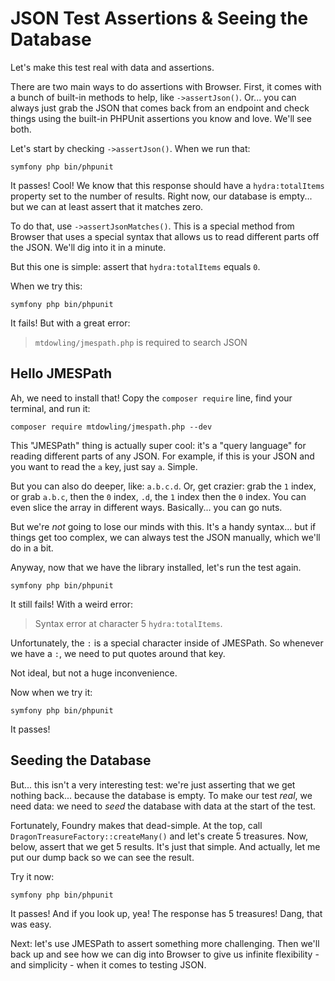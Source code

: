 # JSON Test Assertions & Seeing the Database

Let's make this test real with data and assertions.

There are two main ways to do assertions with Browser. First, it comes with a bunch
of built-in methods to help, like `->assertJson()`. Or... you can always just grab
the JSON that comes back from an endpoint and check things using the built-in
PHPUnit assertions you know and love. We'll see both.

Let's start by checking `->assertJson()`. When we run that:

```terminal-silent
symfony php bin/phpunit
```

It passes! Cool! We know that this response should  have a `hydra:totalItems`
property set to the number of results. Right now, our database is empty... but we
can at least assert that it matches zero.

To do that, use `->assertJsonMatches()`. This is a special method from Browser that
uses a special syntax that allows us to read different parts off the JSON. We'll
dig into it in a minute.

But this one is simple: assert that `hydra:totalItems` equals `0`.

When we try this:

```terminal-silent
symfony php bin/phpunit
```

It fails! But with a great error:

> `mtdowling/jmespath.php` is required to search JSON

## Hello JMESPath

Ah, we need to install that! Copy the `composer require` line, find your terminal,
and run it:

```terminal-silent
composer require mtdowling/jmespath.php --dev
```

This "JMESPath" thing is actually super cool: it's a "query language" for reading
different parts of any JSON. For example, if this is your JSON and you want to
read the `a` key, just say `a`. Simple.

But you can also do deeper, like: `a.b.c.d`. Or, get crazier: grab the `1`
index, or grab `a.b.c`, then the `0` index, `.d`, the `1` index then the `0`
index. You can even slice the array in different ways. Basically... you can go
nuts.

But we're *not* going to lose our minds with this. It's a handy syntax... but if
things  get too complex, we can always test the JSON manually, which we'll do in
a bit.

Anyway, now that we have the library installed, let's run the test again.

```terminal-silent
symfony php bin/phpunit
```

It still fails! With a weird error:

> Syntax error at character 5 `hydra:totalItems`.

Unfortunately, the `:` is a special character inside of JMESPath. So
whenever we have a `:`, we need to put quotes around that key.

Not ideal, but not a huge inconvenience.

Now when we try it:

```terminal-silent
symfony php bin/phpunit
```

It passes!

## Seeding the Database

But... this isn't a very interesting test: we're just asserting that we get nothing
back... because the database is empty. To make our test *real*, we need data: we
need to *seed* the database with data at the start of the test.

Fortunately, Foundry makes that dead-simple. At the top, call
`DragonTreasureFactory::createMany()` and let's create 5 treasures. Now, below,
assert that we get 5 results. It's just that simple. And actually, let me put
our dump back so we can see the result.

Try it now:

```terminal-silent
symfony php bin/phpunit
```

It passes! And if you look up, yea! The response has 5 treasures! Dang, that was
easy.

Next: let's use JMESPath to assert something more challenging. Then we'll back up
and see how we can dig into Browser to give us infinite flexibility - and simplicity -
when it comes to testing JSON.
